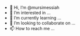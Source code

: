 - 👋 Hi, I’m @mursimessiah
- 👀 I’m interested in ...
- 🌱 I’m currently learning ...
- 💞️ I’m looking to collaborate on ...
- 📫 How to reach me ...

<!---
mursimessiah/mursimessiah is a ✨ special ✨ repository because its `README.md` (this file) appears on your GitHub profile.
You can click the Preview link to take a look at your changes.
--->
